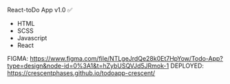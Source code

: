 React-toDo App v1.0 ✅

* HTML
* SCSS
* Javascript
* React

FIGMA: https://www.figma.com/file/NTLgeJrdQe28k0Et7HpYow/Todo-App?type=design&node-id=0%3A1&t=hZybUSQVJd5JRmok-1
DEPLOYED: https://crescentphases.github.io/todoapp-crescent/
